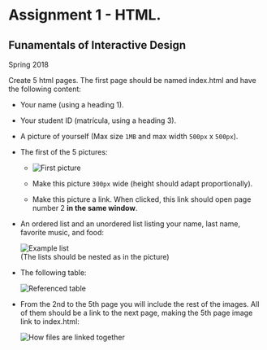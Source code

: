 # Assignment 1 - HTML.
## Funamentals of Interactive Design
Spring 2018

Create 5 html pages. The first page should be named index.html and have the
following content:

- Your name (using a heading 1).
- Your student ID (matrícula, using a heading 3).

- A picture of yourself (Max size `1MB` and max width `500px` x `500px`).

- The first of the 5 pictures:
  -  ![First picture](https://i.stack.imgur.com/fE9N3.png)

	- Make this picture `300px` wide (height should adapt proportionally).
 
 	- Make this picture a link. When clicked, this link should open page number 2 **in the same window**.

- An ordered list and an unordered list listing your name, last name, favorite music, and food: 

  ![Example list](https://i.stack.imgur.com/9ckv7.png)  
    (The lists should be nested as in the picture)


- The following table:

  ![Referenced table](https://i.stack.imgur.com/lcnSs.png)


- From the 2nd to the 5th page you will include the rest of the images. All of them
should be a link to the next page, making the 5th page image link to index.html:

  ![How files are linked together](https://i.stack.imgur.com/kcIJk.png)
